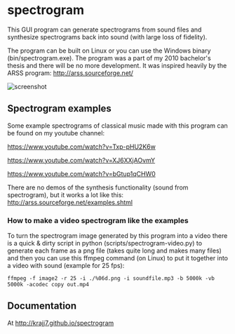 spectrogram
===========

This GUI program can generate spectrograms from sound files and synthesize spectrograms back into sound (with large loss of fidelity).

The program can be built on Linux or you can use the Windows binary (bin/spectrogram.exe).  The program was a part of my 2010 bachelor's thesis and there will be no more development.  It was inspired heavily by the ARSS program: http://arss.sourceforge.net/

![screenshot](http://krajj7.github.io/spectrogram/spectrogram.png)

## Spectrogram examples

Some example spectrograms of classical music made with this program can be found on my youtube channel:

https://www.youtube.com/watch?v=Txp-pHU2K6w

https://www.youtube.com/watch?v=XJ6XXjAOvmY

https://www.youtube.com/watch?v=bGtup1qCHW0

There are no demos of the synthesis functionality (sound from spectrogram), but it works a lot like this: http://arss.sourceforge.net/examples.shtml

### How to make a video spectrogram like the examples

To turn the spectrogram image generated by this program into a video there is a quick & dirty script in python (scripts/spectrogram-video.py) to generate each frame as a png file (takes quite long and makes many files) and then you can use this ffmpeg command (on Linux) to put it together into a video with sound (example for 25 fps): 

 `ffmpeg -f image2 -r 25 -i ./%06d.png -i soundfile.mp3 -b 5000k -vb 5000k -acodec copy out.mp4`

## Documentation

At http://krajj7.github.io/spectrogram
